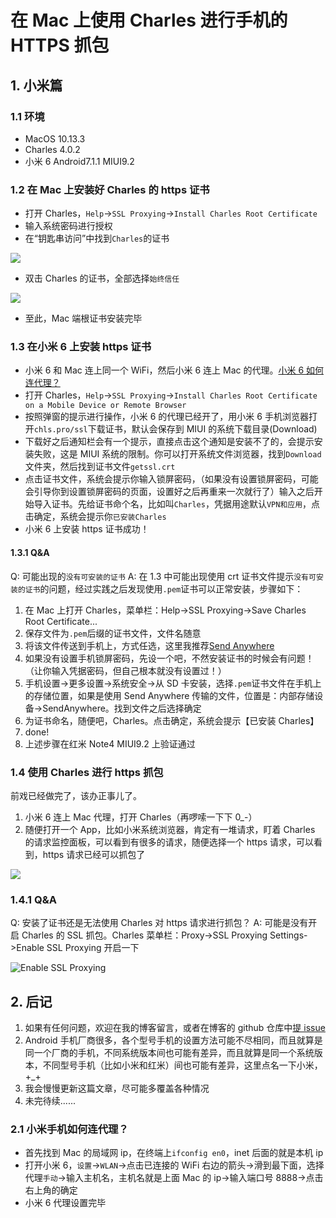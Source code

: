 # 在 Mac 上使用 Charles 进行手机的 HTTPS 抓包

## 1. 小米篇

### 1.1 环境

* MacOS 10.13.3
* Charles 4.0.2
* 小米 6 Android7.1.1 MIUI9.2

### 1.2 在 Mac 上安装好 Charles 的 https 证书

* 打开 Charles，`Help`->`SSL Proxying`->`Install Charles Root Certificate`
* 输入系统密码进行授权
* 在“钥匙串访问”中找到`Charles`的证书

![](http://7xo5vs.com1.z0.glb.clouddn.com/2018-02-05-15178007592821.jpg)

* 双击 Charles 的证书，全部选择`始终信任`

![](http://7xo5vs.com1.z0.glb.clouddn.com/2018-02-05-15178009726902.jpg)

* 至此，Mac 端根证书安装完毕

### 1.3 在小米 6 上安装 https 证书

* 小米 6 和 Mac 连上同一个 WiFi，然后小米 6 连上 Mac 的代理。[小米 6 如何连代理？](#how-to-proxy)
* 打开 Charles，`Help`->`SSL Proxying`->`Install Charles Root Certificate on a Mobile Device or Remote Browser`
* 按照弹窗的提示进行操作，小米 6 的代理已经开了，用小米 6 手机浏览器打开`chls.pro/ssl`下载证书，默认会保存到 MIUI 的系统下载目录(Download)
* 下载好之后通知栏会有一个提示，直接点击这个通知是安装不了的，会提示安装失败，这是 MIUI 系统的限制。你可以打开系统文件浏览器，找到`Download`文件夹，然后找到证书文件`getssl.crt`
* 点击证书文件，系统会提示你输入锁屏密码，（如果没有设置锁屏密码，可能会引导你到设置锁屏密码的页面，设置好之后再重来一次就行了）输入之后开始导入证书。先给证书命个名，比如叫`Charles`，凭据用途默认`VPN和应用`，点击确定，系统会提示你`已安装Charles`
* 小米 6 上安装 https 证书成功！

#### 1.3.1 Q&A

Q: 可能出现的`没有可安装的证书`
A: 在 1.3 中可能出现使用 crt 证书文件提示`没有可安装的证书`的问题，经过实践之后发现使用`.pem`证书可以正常安装，步骤如下：

1. 在 Mac 上打开 Charles，菜单栏：Help->SSL Proxying->Save Charles Root Certificate...
2. 保存文件为`.pem`后缀的证书文件，文件名随意
3. 将该文件传送到手机上，方式任选，这里我推荐[Send Anywhere](https://send-anywhere.com/)
4. 如果没有设置手机锁屏密码，先设一个吧，不然安装证书的时候会有问题！（让你输入凭据密码，但自己根本就没有设置过！）
5. 手机设置->更多设置->系统安全->从 SD 卡安装，选择`.pem`证书文件在手机上的存储位置，如果是使用 Send Anywhere 传输的文件，位置是：内部存储设备->SendAnywhere。找到文件之后选择确定
6. 为证书命名，随便吧，Charles。点击确定，系统会提示【已安装 Charles】
7. done!
8. 上述步骤在红米 Note4 MIUI9.2 上验证通过

### 1.4 使用 Charles 进行 https 抓包

前戏已经做完了，该办正事儿了。

1. 小米 6 连上 Mac 代理，打开 Charles（再啰嗦一下下 0\_-）
2. 随便打开一个 App，比如小米系统浏览器，肯定有一堆请求，盯着 Charles 的请求监控面板，可以看到有很多的请求，随便选择一个 https 请求，可以看到，https 请求已经可以抓包了

![](http://7xo5vs.com1.z0.glb.clouddn.com/2018-02-05-15178116732643.jpg)

### 1.4.1 Q&A

Q: 安装了证书还是无法使用 Charles 对 https 请求进行抓包？
A: 可能是没有开启 Charles 的 SSL 抓包。Charles 菜单栏：Proxy->SSL Proxying Settings->Enable SSL Proxying 开启一下

![Enable SSL Proxying](http://7xo5vs.com1.z0.glb.clouddn.com/blog-mds/Enable%20SSL%20Proxying.png)

## 2. 后记

1. 如果有任何问题，欢迎在我的博客留言，或者在博客的 github 仓库中[提 issue](https://github.com/wangyongf/blog-mds/issues/new)
2. Android 手机厂商很多，各个型号手机的设置方法可能不尽相同，而且就算是同一个厂商的手机，不同系统版本间也可能有差异，而且就算是同一个系统版本，不同型号手机（比如小米和红米）间也可能有差异，这里点名一下小米，+\_+
3. 我会慢慢更新这篇文章，尽可能多覆盖各种情况
4. 未完待续......

### 2.1 <span id="how-to-proxy">小米手机如何连代理？</span>

* 首先找到 Mac 的局域网 ip，在终端上`ifconfig en0`，inet 后面的就是本机 ip
* 打开小米 6，`设置`->`WLAN`->点击已连接的 WiFi 右边的箭头->滑到最下面，选择代理`手动`->输入主机名，主机名就是上面 Mac 的 ip->输入端口号 8888->点击右上角的确定
* 小米 6 代理设置完毕
